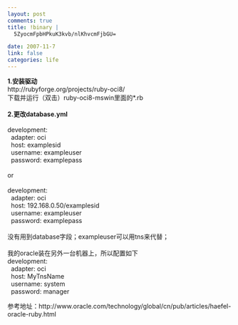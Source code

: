 ```yaml
--- 
layout: post
comments: true
title: !binary |
  5ZyocmFpbHPkuK3kvb/nlKhvcmFjbGU=

date: 2007-11-7
link: false
categories: life
---
```

<p><strong>1.安装驱动</strong><br />
http://rubyforge.org/projects/ruby-oci8/<br />
下载并运行（双击）ruby-oci8-mswin里面的*.rb<br />
<strong><br />
2.更改database.yml</strong><br />
<br />
development:<br />
&nbsp; adapter: oci<br />
&nbsp; host: examplesid<br />
&nbsp; username: exampleuser<br />
&nbsp; password: examplepass<br />
<br />
or<br />
<br />
development:<br />
&nbsp; adapter: oci<br />
&nbsp; host: 192.168.0.50/examplesid<br />
&nbsp; username: exampleuser<br />
&nbsp; password: examplepass<br />
<br />
没有用到database字段；exampleuser可以用tns来代替；<br />
<br />
我的oracle装在另外一台机器上，所以配置如下<br />
development:<br />
&nbsp; adapter: oci<br />
&nbsp; host: MyTnsName<br />
&nbsp; username: system<br />
&nbsp; password: manager</p>
<p>参考地址：http://www.oracle.com/technology/global/cn/pub/articles/haefel-oracle-ruby.html</p>
